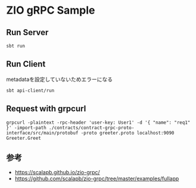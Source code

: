 # ZIO gRPC Sample

## Run Server

```shell
sbt run
```

## Run Client

metadataを設定していないためエラーになる

```shell
sbt api-client/run
```

## Request with grpcurl

```shell
grpcurl -plaintext -rpc-header 'user-key: User1' -d '{ "name": "req1" }' -import-path ./contracts/contract-grpc-proto-interface/src/main/protobuf -proto greeter.proto localhost:9090 Greeter.Greet
```

## 参考

- https://scalapb.github.io/zio-grpc/
- https://github.com/scalapb/zio-grpc/tree/master/examples/fullapp
